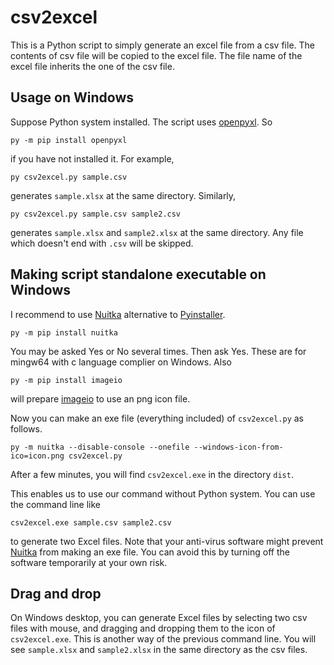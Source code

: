 # csv2excel

This is a Python script to simply generate an excel file from a csv file. The contents of csv file will be copied to the excel file. The file name of the excel file inherits the one of the csv file.

## Usage on Windows

Suppose Python system installed. The script uses [openpyxl](https://pypi.org/project/openpyxl/). So
```
py -m pip install openpyxl
```
if you have not installed it. For example,
```
py csv2excel.py sample.csv
```
generates `sample.xlsx` at the same directory. Similarly,
```
py csv2excel.py sample.csv sample2.csv
```
generates `sample.xlsx` and `sample2.xlsx` at the same directory. Any file which doesn't end with `.csv` will be skipped.

## Making script standalone executable on Windows

I recommend to use [Nuitka](https://github.com/Nuitka/Nuitka) alternative to [Pyinstaller](https://pypi.org/project/pyinstaller/).
```
py -m pip install nuitka
```
You may be asked Yes or No several times. Then ask Yes. These are for mingw64 with c language complier on Windows. Also
```
py -m pip install imageio
```
will prepare [imageio](https://pypi.org/project/imageio/) to use an png icon file.

Now you can make an exe file (everything included) of `csv2excel.py` as follows.
```
py -m nuitka --disable-console --onefile --windows-icon-from-ico=icon.png csv2excel.py
```
After a few minutes, you will find `csv2excel.exe` in the directory `dist`.

This enables us to use our command without Python system. You can use the command line like
```
csv2excel.exe sample.csv sample2.csv
```
to generate two Excel files. Note that your anti-virus software might prevent [Nuitka](https://github.com/Nuitka/Nuitka) from making an exe file. You can avoid this by turning off the software temporarily at your own risk.

## Drag and drop

On Windows desktop, you can generate Excel files by selecting two csv files with mouse, and dragging and dropping them to the icon of `csv2excel.exe`. This is another way of the previous command line. You will see `sample.xlsx` and `sample2.xlsx` in the same directory as the csv files.